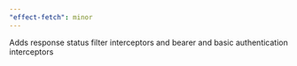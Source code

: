```yaml
---
"effect-fetch": minor
---
```


Adds response status filter interceptors and bearer and basic authentication interceptors
